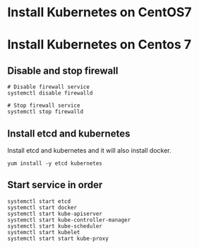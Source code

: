 # Install Kubernetes on CentOS7



# Install Kubernetes on Centos 7

## Disable and stop firewall

```shell
# Disable firewall service
systemctl disable firewalld

# Stop firewall service
systemctl stop firewalld

```

## Install etcd and kubernetes
Install etcd and kubernetes and it will also install docker.

``` shell
yum install -y etcd kubernetes

```

## Start service in order

``` shell
systemctl start etcd
systemctl start docker
systemctl start kube-apiserver
systemctl start kube-controller-manager
systemctl start kube-scheduler
systemctl start kubelet
systemctl start start kube-proxy

```



